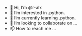 - 👋 Hi, I’m @r-alx
- 👀 I’m interested in .python.
- 🌱 I’m currently learning .python.
- 💞️ I’m looking to collaborate on ...
- 📫 How to reach me ...

<!---
r-alx/r-alx is a ✨ special ✨ repository because its `README.md` (this file) appears on your GitHub profile.
You can click the Preview link to take a look at your changes.
--->
